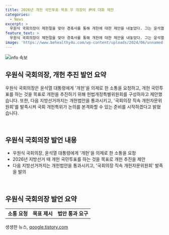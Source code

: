 ```yaml
---
title: 2026년 개헌 국민투표 목표 우 의장이 尹에 대화 제안
categories:
  - News
excerpt: >
  우원식 국회의장이 제헌절을 맞아 경축사를 통해 개헌에 대한 제안을 내놓았다. 그는 윤석열 대통령에게 개헌을 의제로 한 소통을 요청하고, 2026년 지방선거 때 개헌 국민투표를 목표로 하며 헌법개정특별위원회를 제안했다. 또한, 다음 지방선거까지는 개헌법안을 통과시키고, 대선 국면에 들어가기 전에 개헌을 마무리하는 것이 적절하다고 언급했다. 또한, 국회의장 직속 개헌자문위원회를 발족시켜 국회 개헌특위가 논의를 본격화할 수 있는 준비를 시작하겠다고 밝혔다.
feature_text: >
  우원식 국회의장이 제헌절을 맞아 경축사를 통해 개헌에 대한 제안을 내놓았다. 그는 윤석열 대통령에게 개헌을 의제로 한 소통을 요청하고, 2026년 지방선거 때 개헌 국민투표를 목표로 하며 헌법개정특별위원회를 제안했다. 또한, 다음 지방선거까지는 개헌법안을 통과시키고, 대선 국면에 들어가기 전에 개헌을 마무리하는 것이 적절하다고 언급했다. 또한, 국회의장 직속 개헌자문위원회를 발족시켜 국회 개헌특위가 논의를 본격화할 수 있는 준비를 시작하겠다고 밝혔다.
image: 'https://www.behealthy4u.com/wp-content/uploads/2024/06/unnamed-file.png'
---
```


<p><img src="https://www.behealthy4u.com/wp-content/uploads/2024/06/unnamed-file.png" alt="info 속보" /></p>

<h2 data-ke-size="size26">우원식 국회의장, 개헌 추진 발언 요약</h2>

<p>우원식 국회의장은 윤석열 대통령에게 '개헌'을 의제로 한 소통을 요청하고, 개헌 국민투표를 하는 것을 목표로 개헌을 추진하기 위해 헌법개정특별위원회를 구성하자고 제안했습니다. 또한, 다음 지방선거까지는 개헌법안을 통과시키고, '국회의장 직속 개헌자문위원회'를 발족시켜 국회 개헌특위가 논의를 본격화할 수 있는 준비를 시작하겠다고 밝혔습니다.</p>

<p data-ke-size="size16">&nbsp;</p>

<h2 data-ke-size="size24">우원식 국회의장 발언 내용</h2>

<ul>
  <li>우원식 국회의장, 윤석열 대통령에게 '개헌'을 의제로 한 소통을 요청</li>
  <li>2026년 지방선거 때 개헌 국민투표를 하는 것을 목표로 개헌 추진을 제안</li>
  <li>다음 지방선거까지는 개헌법안을 통과시키고, '국회의장 직속 개헌자문위원회' 발족을 발의</li>
</ul>

<p data-ke-size="size16">&nbsp;</p>

<h2 data-ke-size="size24">우원식 국회의장 발언 요약</h2>

<table>
  <tr>
    <td style="text-align: center; height: 17px;"><b>소통 요청</b></td>
    <td style="text-align: center; height: 17px;"><b>목표 제시</b></td>
    <td style="text-align: center; height: 17px;"><b>법안 통과 요구</b></td>
  </tr>
</table>
생생한 뉴스, <a href="https://qoogle.tistory.com" rel="dofollow">qoogle.tistory.com</a>


